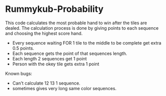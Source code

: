 # Rummykub-Probability
This code calculates the most probable hand to win after the tiles are dealed.
The calculation process is done by giving points to each sequence and choosing the highest score hand. 
- Every sequence waiting FOR 1 tile to the middle to be complete get extra 0.5 points. 
- Each sequence gets the point of that sequences length.
- Each length 2 sequences get 1 point
- Person with the okey tile gets extra 1 point

Known bugs:
- Can't calculate 12 13 1 sequence.
- sometimes gives very long same color sequences.




